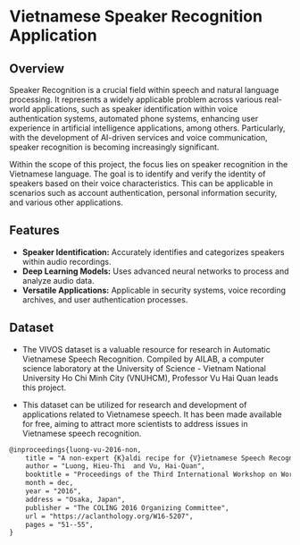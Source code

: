 # Vietnamese Speaker Recognition Application

## Overview
Speaker Recognition is a crucial field within speech and natural language processing. It represents a widely applicable problem across various real-world applications, such as speaker identification within voice authentication systems, automated phone systems, enhancing user experience in artificial intelligence applications, among others. Particularly, with the development of AI-driven services and voice communication, speaker recognition is becoming increasingly significant.

Within the scope of this project, the focus lies on speaker recognition in the Vietnamese language. The goal is to identify and verify the identity of speakers based on their voice characteristics. This can be applicable in scenarios such as account authentication, personal information security, and various other applications.

## Features
- **Speaker Identification:** Accurately identifies and categorizes speakers within audio recordings.
- **Deep Learning Models:** Uses advanced neural networks to process and analyze audio data.
- **Versatile Applications:** Applicable in security systems, voice recording archives, and user authentication processes.

## Dataset
- The VIVOS dataset is a valuable resource for research in Automatic Vietnamese Speech Recognition. Compiled by AILAB, a computer science laboratory at the University of Science - Vietnam National University Ho Chi Minh City (VNUHCM), Professor Vu Hai Quan leads this project.

- This dataset can be utilized for research and development of applications related to Vietnamese speech. It has been made available for free, aiming to attract more scientists to address issues in Vietnamese speech recognition.  

```markdown
@inproceedings{luong-vu-2016-non,
    title = "A non-expert {K}aldi recipe for {V}ietnamese Speech Recognition System",
    author = "Luong, Hieu-Thi  and Vu, Hai-Quan",
    booktitle = "Proceedings of the Third International Workshop on Worldwide Language Service Infrastructure and Second Workshop on Open Infrastructures and Analysis Frameworks for Human Language Technologies ({WLSI}/{OIAF}4{HLT}2016)",
    month = dec,
    year = "2016",
    address = "Osaka, Japan",
    publisher = "The COLING 2016 Organizing Committee",
    url = "https://aclanthology.org/W16-5207",
    pages = "51--55",
}
```
